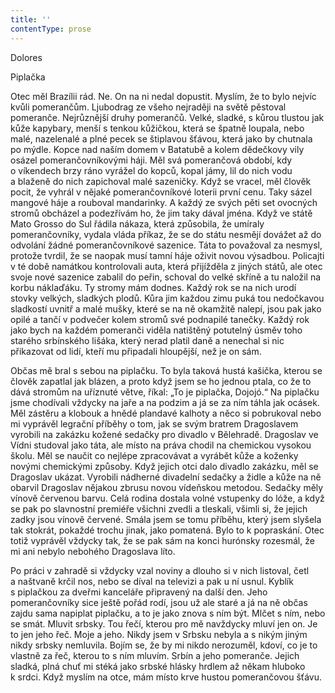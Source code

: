 ```yaml
---
title: ''
contentType: prose
---
```


Dolores

Piplačka

Otec měl Brazílii rád. Ne. On na ni nedal dopustit. Myslím, že to bylo nejvíc kvůli pomerančům. Ljubodrag ze všeho nejraději na světě pěstoval pomeranče. Nejrůznější druhy pomerančů. Velké, sladké, s kůrou tlustou jak kůže kapybary, menší s tenkou kůžičkou, která se špatně loupala, nebo malé, nazelenalé a plné pecek se štiplavou šťávou, která jako by chutnala po mýdle. Kopce nad naším domem v Batatubě a kolem dědečkovy vily osázel pomerančovníkovými háji. Měl svá pomerančová období, kdy o víkendech brzy ráno vyrážel do kopců, kopal jámy, lil do nich vodu a blaženě do nich zapichoval malé sazeničky. Když se vracel, měl člověk pocit, že vyhrál v nějaké pomerančovníkové loterii první cenu. Taky sázel mangové háje a rouboval mandarinky. A každý ze svých pěti set ovocných stromů obcházel a podezřívám ho, že jim taky dával jména. Když ve státě Mato Grosso do Sul řádila nákaza, která způsobila, že umíraly pomerančovníky, vydala vláda příkaz, že se do státu nesmějí dovážet až do odvolání žádné pomerančovníkové sazenice. Táta to považoval za nesmysl, protože tvrdil, že se naopak musí tamní háje oživit novou výsadbou. Policajti v té době namátkou kontrolovali auta, která přijížděla z jiných států, ale otec svoje nové sazenice zabalil do peřin, schoval do velké skříně a tu naložil na korbu náklaďáku. Ty stromy mám dodnes. Každý rok se na nich urodí stovky velkých, sladkých plodů. Kůra jim každou zimu puká tou nedočkavou sladkostí uvnitř a malé mušky, které se na ně okamžitě nalepí, jsou pak jako opilé a tančí v podvečer kolem stromů své podnapilé tanečky. Každý rok jako bych na každém pomeranči viděla natištěný potutelný úsměv toho starého srbínského lišáka, který nerad platil daně a nenechal si nic přikazovat od lidí, kteří mu připadali hloupější, než je on sám.

Občas mě bral s sebou na piplačku. To byla taková hustá kašička, kterou se člověk zapatlal jak blázen, a proto když jsem se ho jednou ptala, co že to dává stromům na uříznuté větve, říkal: „To je piplačka, Dojojó.“ Na piplačku jsme chodívali vždycky na jaře a na podzim a já se za ním táhla jak ocásek. Měl zástěru a klobouk a hnědé plandavé kalhoty a něco si pobrukoval nebo mi vyprávěl legrační příběhy o tom, jak se svým bratrem Dragoslavem vyrobili na zakázku kožené sedačky pro divadlo v Bělehradě. Dragoslav ve Vídni studoval jako táta, ale místo na práva chodil na chemickou vysokou školu. Měl se naučit co nejlépe zpracovávat a vyrábět kůže a koženky novými chemickými způsoby. Když jejich otci dalo divadlo zakázku, měl se Dragoslav ukázat. Vyrobili nádherné divadelní sedačky a židle a kůže na ně obarvil Dragoslav nějakou zbrusu novou vídeňskou metodou. Sedačky měly vínově červenou barvu. Celá rodina dostala volné vstupenky do lóže, a když se pak po slavnostní premiéře všichni zvedli a tleskali, všimli si, že jejich zadky jsou vínově červené. Smála jsem se tomu příběhu, který jsem slyšela tak stokrát, pokaždé trochu jinak, jako pomatená. Bylo to k popraskání. Otec totiž vyprávěl vždycky tak, že se pak sám na konci hurónsky rozesmál, že mi ani nebylo nebohého Dragoslava líto.

Po práci v zahradě si vždycky vzal noviny a dlouho si v nich listoval, četl a naštvaně krčil nos, nebo se díval na televizi a pak u ní usnul. Kyblík s piplačkou za dveřmi kanceláře připravený na další den. Jeho pomerančovníky sice ještě pořád rodí, jsou už ale staré a já na ně občas zajdu sama napiplat piplačku, a to je jako znova s ním být. Mlčet s ním, nebo se smát. Mluvit srbsky. Tou řečí, kterou pro mě navždycky mluví jen on. Je to jen jeho řeč. Moje a jeho. Nikdy jsem v Srbsku nebyla a s nikým jiným nikdy srbsky nemluvila. Bojím se, že by mi nikdo nerozuměl, kdoví, co je to vlastně za řeč, kterou to s ním mluvím. Srbín a jeho pomeranče. Jejich sladká, plná chuť mi stéká jako srbské hlásky hrdlem až někam hluboko k srdci. Když myslím na otce, mám místo krve hustou pomerančovou šťávu.
